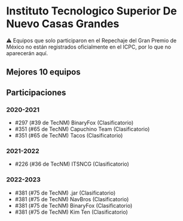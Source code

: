 # Instituto Tecnologico Superior De Nuevo Casas Grandes

:warning: Equipos que solo participaron en el Repechaje del Gran Premio de México no están registrados oficialmente en el ICPC, por lo que no aparecerán aquí.

## Mejores 10 equipos


## Participaciones

### 2020-2021

- #297 (#39 de TecNM) BinaryFox (Clasificatorio)
- #351 (#65 de TecNM) Capuchino Team (Clasificatorio)
- #351 (#65 de TecNM) Tacos (Clasificatorio)

### 2021-2022

- #226 (#36 de TecNM) ITSNCG (Clasificatorio)

### 2022-2023

- #381 (#75 de TecNM) .jar (Clasificatorio)
- #381 (#75 de TecNM) NavBros  (Clasificatorio)
- #381 (#75 de TecNM) BinaryFox (Clasificatorio)
- #381 (#75 de TecNM) Kim Ten (Clasificatorio)



